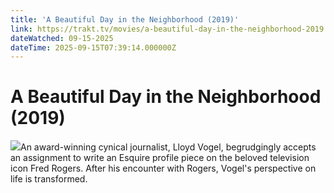 ```yaml
---
title: 'A Beautiful Day in the Neighborhood (2019)' 
link: https://trakt.tv/movies/a-beautiful-day-in-the-neighborhood-2019
dateWatched: 09-15-2025
dateTime: 2025-09-15T07:39:14.000000Z
---
```

# A Beautiful Day in the Neighborhood (2019)

![](https://walter-r2.trakt.tv/images/movies/000/348/923/fanarts/thumb/f8f96b5e94.jpg)An award-winning cynical journalist, Lloyd Vogel, begrudgingly accepts an assignment to write an Esquire profile piece on the beloved television icon Fred Rogers. After his encounter with Rogers, Vogel's perspective on life is transformed.